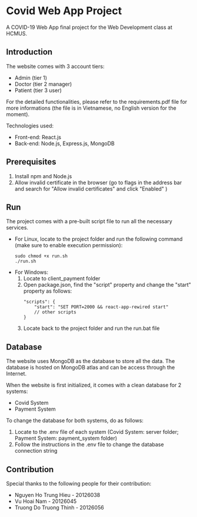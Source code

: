 # Covid Web App Project

A COVID-19 Web App final project for the Web Development class at HCMUS.

## Introduction

The website comes with 3 account tiers:

- Admin (tier 1)
- Doctor (tier 2 manager)
- Patient (tier 3 user)

For the detailed functionalities, please refer to the requirements.pdf file for more informations (the file is in Vietnamese, no English version for the moment).

Technologies used:

- Front-end: React.js
- Back-end: Node.js, Express.js, MongoDB

## Prerequisites

1. Install npm and Node.js
2. Allow invalid certificate in the browser (go to flags in the address bar and search for "Allow invalid certificates" and click "Enabled" )

## Run

The project comes with a pre-built script file to run all the necessary services.

- For Linux, locate to the project folder and run the following command (make sure to enable execution permission):
  ```
  sudo chmod +x run.sh
  ./run.sh
  ```
- For Windows:
  1.  Locate to client_payment folder
  2.  Open package.json, find the "script" property and change the "start" property as follows:
      ```
      "scripts": {
          "start": "SET PORT=2000 && react-app-rewired start"
          // other scripts
      }
      ```
  3.  Locate back to the project folder and run the run.bat file

## Database

The website uses MongoDB as the database to store all the data. The database is hosted on MongoDB atlas and can be access through the Internet.

When the website is first initialized, it comes with a clean database for 2 systems:

- Covid System
- Payment System

To change the database for both systems, do as follows:

1. Locate to the .env file of each system (Covid System: server folder; Payment System: payment_system folder)
2. Follow the instructions in the .env file to change the database connection string

## Contribution

Special thanks to the following people for their contribution:

- Nguyen Ho Trung Hieu - 20126038
- Vu Hoai Nam - 20126045
- Truong Do Truong Thinh - 20126056
